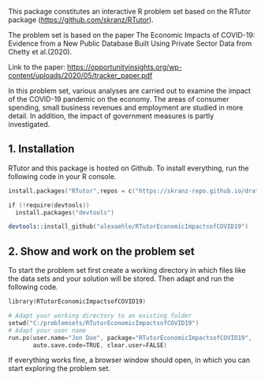 This package constitutes an interactive R problem set based on the RTutor package (https://github.com/skranz/RTutor). 

The problem set is based on the paper The Economic Impacts of COVID-19: Evidence from a New Public Database Built Using Private Sector Data from Chetty et al.(2020).

Link to the paper: https://opportunityinsights.org/wp-content/uploads/2020/05/tracker_paper.pdf 

In this problem set, various analyses are carried out to examine the impact of the COVID-19 pandemic on the economy. 
The areas of consumer spending, small business revenues and employment are studied in more detail. 
In addition, the impact of government measures is partly investigated.

## 1. Installation

RTutor and this package is hosted on Github. To install everything, run the following code in your R console.
```s
install.packages("RTutor",repos = c("https://skranz-repo.github.io/drat/",getOption("repos")))

if (!require(devtools))
  install.packages("devtools")

devtools::install_github("alexaehle/RTutorEconomicImpactsofCOVID19")
```

## 2. Show and work on the problem set
To start the problem set first create a working directory in which files like the data sets and your solution will be stored. Then adapt and run the following code.
```s
library(RTutorEconomicImpactsofCOVID19)

# Adapt your working directory to an existing folder
setwd("C:/problemsets/RTutorEconomicImpactsofCOVID19")
# Adapt your user name
run.ps(user.name="Jon Doe", package="RTutorEconomicImpactsofCOVID19",
       auto.save.code=TRUE, clear.user=FALSE)
```
If everything works fine, a browser window should open, in which you can start exploring the problem set.
